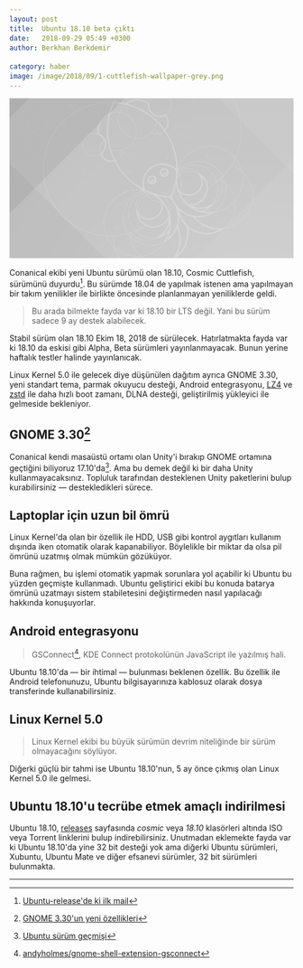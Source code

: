 ```yaml
---
layout: post
title:  Ubuntu 18.10 beta çıktı
date:   2018-09-29 05:49 +0300
author: Berkhan Berkdemir

category: haber
image: /image/2018/09/1-cuttlefish-wallpaper-grey.png
---
```


[![Cosmic Cuttlefish gri arkaplan](/image/2018/09/1-cuttlefish-wallpaper-grey.png)](http://releases.ubuntu.com/18.10/)

Conanical ekibi yeni Ubuntu sürümü olan 18.10, Cosmic Cuttlefish, sürümünü
duyurdu[^1]. Bu sürümde 18.04 de yapılmak istenen ama yapılmayan bir takım
yenilikler ile birlikte öncesinde planlanmayan yeniliklerde geldi.

> Bu arada bilmekte fayda var ki 18.10 bir LTS değil. Yani bu sürüm sadece 9 ay
> destek alabilecek.

Stabil sürüm olan 18.10 Ekim 18, 2018 de sürülecek. Hatırlatmakta fayda var ki
18.10 da eskisi gibi Alpha, Beta sürümleri yayınlanmayacak. Bunun yerine
haftalık testler halinde yayınlanıcak.

Linux Kernel 5.0 ile gelecek diye düşünülen dağıtım ayrıca GNOME 3.30, yeni
standart tema, parmak okuyucu desteği, Android entegrasyonu,
[LZ4](https://github.com/lz4/lz4) ve [zstd](https://github.com/facebook/zstd)
ile daha hızlı boot zamanı, DLNA desteği, geliştirilmiş yükleyici ile gelmeside
bekleniyor.

## GNOME 3.30[^2]

Conanical kendi masaüstü ortamı olan Unity'i bırakıp GNOME ortamına geçtiğini
biliyoruz 17.10'da[^3]. Ama bu demek değil ki bir daha Unity kullanmayacaksınız.
Topluluk tarafından desteklenen Unity paketlerini bulup kurabilirsiniz &mdash;
destekledikleri sürece.

## Laptoplar için uzun bil ömrü

Linux Kernel'da olan bir özellik ile HDD, USB gibi kontrol aygıtları kullanım
dışında iken otomatik olarak kapanabiliyor. Böylelikle bir miktar da olsa pil
ömrünü uzatmış olmak mümkün gözüküyor.

Buna rağmen, bu işlemi otomatik yapmak sorunlara yol açabilir ki Ubuntu bu
yüzden geçmişte kullanmadı. Ubuntu geliştirici ekibi bu konuda batarya ömrünü
uzatmayı sistem stabiletesini değiştirmeden nasıl yapılacağı hakkında
konuşuyorlar.

## Android entegrasyonu

> GSConnect[^4], KDE Connect protokolünün JavaScript ile yazılmış hali.

Ubuntu 18.10'da &mdash; bir ihtimal &mdash; bulunması beklenen özellik. Bu
özellik ile Android telefonunuzu, Ubuntu bilgisayarınıza kablosuz olarak dosya
transferinde kullanabilirsiniz.

## Linux Kernel 5.0

> Linux Kernel ekibi bu büyük sürümün devrim niteliğinde bir sürüm
> olmayacağını söylüyor.

Diğerki güçlü bir tahmi ise Ubuntu 18.10'nun, 5 ay önce çıkmış olan Linux Kernel
5.0 ile gelmesi.

## Ubuntu 18.10'u tecrübe etmek amaçlı indirilmesi

Ubuntu 18.10, [releases](http://releases.ubuntu.com) sayfasında *cosmic* veya
*18.10* klasörleri altında ISO veya Torrent linklerini bulup indirebilirsiniz.
Unutmadan eklemekte fayda var ki Ubuntu 18.10'da yine 32 bit desteği yok ama
diğerki Ubuntu sürümleri, Xubuntu, Ubuntu Mate ve diğer efsanevi sürümler, 32
bit sürümleri bulunmakta.

---

[^1]: [Ubuntu-release'de ki ilk mail](https://lists.ubuntu.com/archives/ubuntu-release/2018-September/004601.html)
[^2]: [GNOME 3.30'un yeni özellikleri](https://www.youtube.com/watch?v=bNA-Q8fQqTc)
[^3]: [Ubuntu sürüm geçmişi](https://en.wikipedia.org/wiki/Ubuntu_version_history#Ubuntu_17.10_(Artful_Aardvark))
[^4]: [andyholmes/gnome-shell-extension-gsconnect](https://github.com/andyholmes/gnome-shell-extension-gsconnect)
